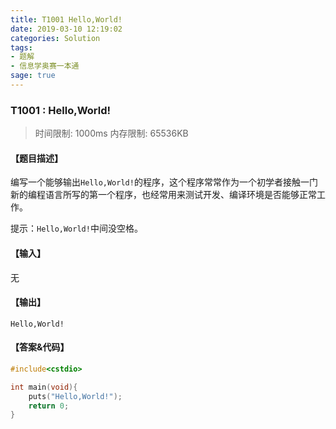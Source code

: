```yaml
---
title: T1001 Hello,World!
date: 2019-03-10 12:19:02
categories: Solution
tags:
- 题解
- 信息学奥赛一本通
sage: true
---
```


### T1001 : Hello,World!

> 时间限制: $1000 \text{ms}$ 内存限制: $65536 \text{KB}$

<!-- more -->

#### 【题目描述】

编写一个能够输出`Hello,World!`的程序，这个程序常常作为一个初学者接触一门新的编程语言所写的第一个程序，也经常用来测试开发、编译环境是否能够正常工作。

提示：`Hello,World!`中间没空格。

#### 【输入】

无

#### 【输出】

`Hello,World!`

#### 【答案&代码】

```cpp
#include<cstdio>

int main(void){
	puts("Hello,World!");
	return 0;
}
```
